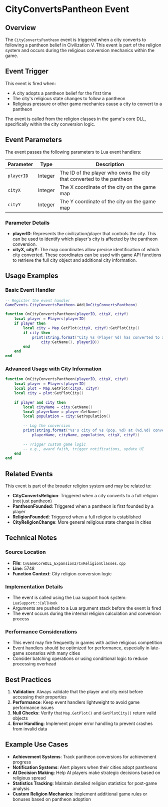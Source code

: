 # CityConvertsPantheon Event

## Overview

The `CityConvertsPantheon` event is triggered when a city converts to following a pantheon belief in Civilization V. This event is part of the religion system and occurs during the religious conversion mechanics within the game.

## Event Trigger

This event is fired when:
- A city adopts a pantheon belief for the first time
- The city's religious state changes to follow a pantheon
- Religious pressure or other game mechanics cause a city to convert to a pantheon

The event is called from the religion classes in the game's core DLL, specifically within the city conversion logic.

## Event Parameters

The event passes the following parameters to Lua event handlers:

| Parameter | Type | Description |
|-----------|------|-------------|
| `playerID` | Integer | The ID of the player who owns the city that converted to the pantheon |
| `cityX` | Integer | The X coordinate of the city on the game map |
| `cityY` | Integer | The Y coordinate of the city on the game map |

### Parameter Details

- **playerID**: Represents the civilization/player that controls the city. This can be used to identify which player's city is affected by the pantheon conversion.
- **cityX, cityY**: The map coordinates allow precise identification of which city converted. These coordinates can be used with game API functions to retrieve the full city object and additional city information.

## Usage Examples

### Basic Event Handler

```lua
-- Register the event handler
GameEvents.CityConvertsPantheon.Add(OnCityConvertsPantheon)

function OnCityConvertsPantheon(playerID, cityX, cityY)
    local player = Players[playerID]
    if player then
        local city = Map.GetPlot(cityX, cityY):GetPlotCity()
        if city then
            print(string.format("City %s (Player %d) has converted to a pantheon!", 
                city:GetName(), playerID))
        end
    end
end
```

### Advanced Usage with City Information

```lua
function OnCityConvertsPantheon(playerID, cityX, cityY)
    local player = Players[playerID]
    local plot = Map.GetPlot(cityX, cityY)
    local city = plot:GetPlotCity()
    
    if player and city then
        local cityName = city:GetName()
        local playerName = player:GetName()
        local population = city:GetPopulation()
        
        -- Log the conversion
        print(string.format("%s's city of %s (pop. %d) at (%d,%d) converted to pantheon", 
            playerName, cityName, population, cityX, cityY))
        
        -- Trigger custom game logic
        -- e.g., award faith, trigger notifications, update UI
    end
end
```

## Related Events

This event is part of the broader religion system and may be related to:

- **CityConvertsReligion**: Triggered when a city converts to a full religion (not just pantheon)
- **PantheonFounded**: Triggered when a pantheon is first founded by a player
- **ReligionFounded**: Triggered when a full religion is established
- **CityReligionChange**: More general religious state changes in cities

## Technical Notes

### Source Location
- **File**: `CvGameCoreDLL_Expansion2/CvReligionClasses.cpp`
- **Line**: 5748
- **Function Context**: City religion conversion logic

### Implementation Details
- The event is called using the Lua support hook system: `LuaSupport::CallHook`
- Arguments are pushed to a Lua argument stack before the event is fired
- The event occurs during the internal religion calculation and conversion process

### Performance Considerations
- This event may fire frequently in games with active religious competition
- Event handlers should be optimized for performance, especially in late-game scenarios with many cities
- Consider batching operations or using conditional logic to reduce processing overhead

## Best Practices

1. **Validation**: Always validate that the player and city exist before accessing their properties
2. **Performance**: Keep event handlers lightweight to avoid game performance issues
3. **Null Checks**: Verify that `Map.GetPlot()` and `GetPlotCity()` return valid objects
4. **Error Handling**: Implement proper error handling to prevent crashes from invalid data

## Example Use Cases

- **Achievement Systems**: Track pantheon conversions for achievement progress
- **Notification Systems**: Alert players when their cities adopt pantheons
- **AI Decision Making**: Help AI players make strategic decisions based on religious spread
- **Statistics Tracking**: Maintain detailed religion statistics for post-game analysis
- **Custom Religion Mechanics**: Implement additional game rules or bonuses based on pantheon adoption